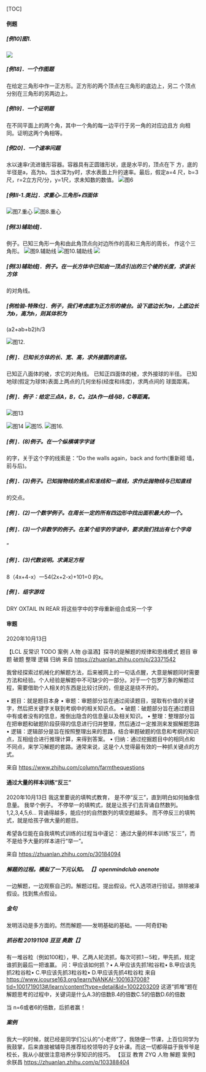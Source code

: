 



[TOC]

#### 例题

##### [例10]图1.  
![](vx_images/184500210764.png)

##### [例18]．一个作图题
在给定三角形中作一正方形。正方形的两个顶点在三角形的底边上，另二
个顶点分别在三角形的另两边上。

##### [例19]．一个证明题
在不同平面上的两个角，其中一个角的每一边平行于另一角的对应边且方
向相同。证明这两个角相等。

##### [例20]．一个速率问题
水以速率r流进锥形容器。容器具有正圆锥形状，底是水平的，顶点在下
方，底的半径是a，高为b。当水深为y时，求水表面上升的速率。最后，假定a=4
尺，b=3尺，r=2立方尺/分，y=1尺，求未知数的数值。
![图6](vx_images/4027308229190.png)

##### [例III-1.类比]．求重心-三角形+四面体

![图7.重心](vx_images/5447817217057.png)
![图8.重心](vx_images/3221020237223.png)


##### [例(3)辅助线]．
例子。已知三角形一角和由此角顶点向对边所作的高和三角形的周长，
作这个三角形。
![图9.辅助线](vx_images/3762631229892.png)
![图10.辅助线](vx_images/3353832226447.png)
![](vx_images/1374934222201.png)

##### [例(3)辅助线]．例子。在一长方体中已知由一顶点引出的三个棱的长度，求该长方体
的对角线。

##### [例检验-特殊化]．例子，我们考虑底为正方形的棱台。设下底边长为a，上底边长为b，高为h，则其体积为
(a2+ab+b2)h/3

![图12. ](vx_images/3294146240081.png)


##### [例 ]．已知长方体的长、宽、高，求外接圆的直径。
已知正八面体的棱，求它的对角线。
已知正四面体的棱，求外接球的半径。
已知地球(假定为球体)表面上两点的几何坐标(经度和纬度)，求两点间的
球面距离。

##### [例 ]．例子：给定三点A，B，C。过A作一线与B，C等距离。
![图13](vx_images/2112853237685.png)

![图14](vx_images/3998154235187.png)
![图15.](vx_images/1841155216428.png)
![图16.](vx_images/5278357238868.png)

##### [例 ]．(8)例子。在一个纵横填字字谜
的字，关于这个字的线索是：“Do the walls again，back and forth(重新砌
墙，前与后)。

##### [例 ]．(3)例子。已知抛物线的焦点和准线和一直线，求作此抛物线与已知直线
的交点。

##### [例 ]．(2)一个数学例子。在周长一定的所有四边形中找出面积最大的一个。

##### [例 ]．(3)一个非数学的例子。在某个组字的字谜中，要求我们找出有七个字母
”

##### [例 ]．(3)代数说明。求满足方程
8（4x+4-x）一54(2x+2-x)+101=0
的x。

##### [例 ]．组字游戏
DRY OXTAIL IN REAR
将这些字中的字母重新组合成另一个字

#### 审题

2020年10月13日

【LCL 反常识 TODO 案例  人物 @温酒】探寻的是解题的规律和思维模式  题目 审题 破题 整理 逻辑 归纳
来自 <https://zhuanlan.zhihu.com/p/23371542> 

我曾经探索过机械化的解题方法，后来被网上的一句话点醒，大意是解题同时需要方法和经验。个人经验是解题中不可缺少的一部分。对于一个包罗万象的解题过程，需要借助个人相关的东西是比较讨厌的，但是这是绕不开的。

• 题目：就是题目本身
• 审题：审题部分旨在通过阅读题目，提取有价值的关键字，然后把关键字关联到考纲中的相关知识点。
• 破题：破题部分旨在通过题目中有或者没有的信息，推倒出隐含的信息量以及相关知识。
• 整理：整理部分旨在把审题和破题阶段获得的信息进行归并整理，然后通过一定推测来发掘解题思路
• 逻辑：逻辑部分是旨在按照整理出来的思路，结合审题破题的信息和考纲的知识点，互相组合进行推理计算，来得到答案。
• 归纳：通过挖掘题目中的相同点和不同点，来学习解题的套路。通常来说，这是个人觉得最有效的一种抓关键点的方式。


来自 <https://www.zhihu.com/column/farmthequestions> 

#### 通过大量的样本训练“反三”
2020年10月13日 
我这里要说的填鸭式教育，
是不停“反三”，直到明白如何抽象信息量。
我举个例子。
不停举一的填鸭式，就是让孩子们去背诵自然数列。
1,2,3,4,5,6...
背诵得越多，能应付的自然数列的填空题越多。
而不停反三的填鸭式，就是给孩子做大量的题目。

希望各位能在自我填鸭式训练的过程当中谨记：
通过大量的样本训练“反三”，而不是给予大量的样本进行“举一”。

来自 <https://zhuanlan.zhihu.com/p/30184094> 

##### 解题的过程。模拟了一下元认知。  【】openmindclub onenote
一边解题，一边观察自己的。解题过程。提出假设。代入选项进行验证。排除被泽假设。找到焦点假设。

##### 金句
发明活动是多方面的。然而解题——发明基础的基础。——阿奇舒勒

##### 抓谷粒 20191108 豆豆 奥数【】
有一堆谷粒（例如100粒），甲、乙两人轮流抓，每次可抓1－5粒，甲先抓，规定谁抓到最后一把谁赢。
问：甲应该如何抓？•
A.甲应该先抓1粒谷粒• 
B.甲应该先抓2粒谷粒• 
C.甲应该先抓3粒谷粒• 
D.甲应该先抓4粒谷粒
来自 <https://www.icourse163.org/learn/NANKAI-1001637008?tid=1001719013#/learn/content?type=detail&id=1002203209> 这道“抓堆”题在解题思考的过程中，关键词是什么A.3的倍数B.4的倍数C.5的倍数D.6的倍数

当 n=6或者6的倍数，后抓者赢！ 


##### 案例
我大一的时候，就已经是同学们公认的“小老师”了，我随便一节课，上百位同学为我鼓掌，后来直接被辅导员推荐给校领导的子女补课。而这一切都得益于我爷爷是校长，我从小就很注意培养分享知识的技巧。    【豆豆 教育 ZYQ 人物 解题 案例】
余朕昌
 <https://zhuanlan.zhihu.com/p/103388404> 
